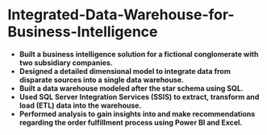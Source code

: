 # Integrated-Data-Warehouse-for-Business-Intelligence

-	**Built a business intelligence solution for a fictional conglomerate with two subsidiary companies.**
- **Designed a detailed dimensional model to integrate data from disparate sources into a single data warehouse.**
-	**Built a data warehouse modeled after the star schema using SQL.**
-	**Used SQL Server Integration Services (SSIS) to extract, transform and load (ETL) data into the warehouse.**
-	**Performed analysis to gain insights into and make recommendations regarding the order fulfillment process using Power BI and Excel.**
